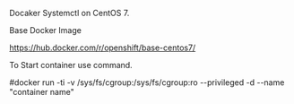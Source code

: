 Docaker Systemctl on CentOS 7.

Base Docker Image

https://hub.docker.com/r/openshift/base-centos7/

To Start container use command.

#docker run -ti -v /sys/fs/cgroup:/sys/fs/cgroup:ro --privileged -d --name "container name"